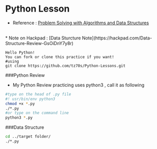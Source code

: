 # Python Lesson

* Reference : [Problem Solving with Algorithms and Data Structures](http://interactivepython.org/runestone/static/pythonds/index.html#)
<br>
* Note on Hackpad : [Data Sturcture Note](https://hackpad.com/Data-Structure-Review-GsOiDnY7y8r)


```Shell
Hello Python!
You can fork or clone this practice if you want!
#using
git clone https://github.com/tz70s/Python-Lessons.git

```

###Python Review
* My Python Review practicing uses python3 , call it as following
```Bash
#type on the head of .py file
#! usr/bin/env python3
chmod +x *.py
./*.py
#or type on the command line
python3 *.py 
``` 

###Data Structure
```Bash
cd ../target folder/
./*.py
```
